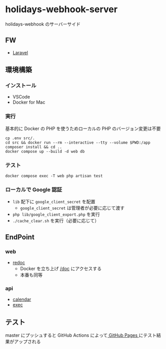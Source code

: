 # holidays-webhook-server

holidays-webhook のサーバーサイド

## FW

- [Laravel](http://laravel.jp/)

## 環境構築

### インストール

- VSCode
- Docker for Mac

### 実行

基本的に Docker の PHP を使うためローカルの PHP のバージョン変更は不要

```
cp .env src/.
cd src && docker run --rm --interactive --tty --volume $PWD:/app composer install && cd ..
docker compose up --build -d web db
```

### テスト

```
docker compose exec -T web php artisan test
```

### ローカルで Google 認証

- `lib` 配下に `google_client_secret` を配置
  - `google_client_secret` は管理者が必要に応じて渡す
- `php lib/google_client_export.php` を実行
- `./cache_clear.sh` を実行（必要に応じて）

## EndPoint

### web

- [redoc](/src/redoc)
  - Docker を立ち上げ [/doc](http://localhost:8000/doc) にアクセスする
  - 本番も同等

### api

- [calendar](/doc/api/calendar.md)
- [exec](/doc/api/exec.md)

## テスト

master にプッシュすると GitHub Actions によって[ GitHub Pages ](https://bvlion.github.io/holidays-webhook-server/index.html)にテスト結果がアップされる
